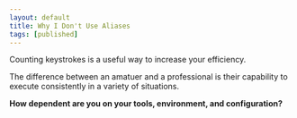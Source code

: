 ```yaml
---
layout: default
title: Why I Don't Use Aliases
tags: [published]
---
```

Counting keystrokes is a useful way to increase your efficiency.

The difference between an amatuer and a professional is their capability to
execute consistently in a variety of situations.

**How dependent are you on your tools, environment, and configuration?**
